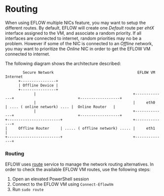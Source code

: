 # Routing

When using EFLOW multiple NICs feature, you may want to setup the different routes. By default, EFLOW will create one _Default_ route per _ehtX_ interface assigned to the VM, and associate a random priority.
If all interfaces are connected to internet, random priorities may no be a problem. However if some of the NIC is connected to an _Offline_ network, you may want to prioritize the _Online_ NIC in order to get the EFLOW VM connected to internet. 

The following diagram shows the architecture described:
```
        Secure Network                                      EFLOW VM                                       Internet
      +----------------+
      | Offline Device |  
      +----------------+
             |                                            +--------------+                             +------------------+
             |                                            |     eth0     | .... ( online network) .... |  Online Router   |
             |                                            +--------------+                             +------------------+
+------------------------+                                +--------------+
|     Offline Router     | ..... ( offline network) ..... |     eth1     |
+------------------------+                                +--------------+                                                                                                                                           
```

### Routing

EFLOW uses [route](https://man7.org/linux/man-pages/man8/route.8.html) service to manage the network routing alternatives. In order to check the available EFLOW VM routes, use the following steps:

1. Open an elevated PowerShell session
2. Connect to the EFLOW VM using `Connect-EflowVm`
3. Run `sudo route`
